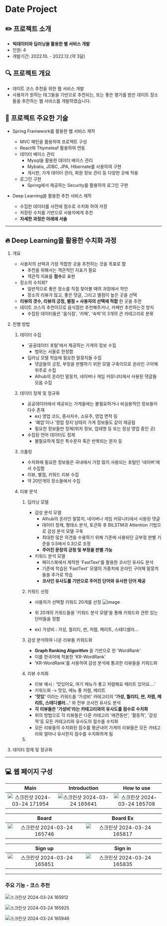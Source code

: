 # Date Project

## ✏️ 프로젝트 소개
- **빅데이터와 딥러닝을 활용한 웹 서비스 개발**
- 인원: 4
- 개발기간: 2022.10. - 2022.12.(약 3달)

## 🔍 프로젝트 개요
- 데이트 코스 추천을 위한 웹 서비스 개발
- 사용자가 원하는 태그들을 기반으로 추천되는, 또는 좋은 평가를 받은 데이트 장소들을 추천하는
  웹 서비스를 개발하였습니다.

## 📝 프로젝트 주요한 기술
- Spring Framework를 활용한 웹 서비스 제작
  - MVC 패턴을 활용하여 프로젝트 구성
  - React와 Thymeleaf 활용하여 연동
  - 데이터 베이스 관리
    - Mysql을 활용한 데이터 베이스 관리 
    - Mybatis, JDBC, JPA, Hibernate를 사용하여 구현
    - 게시판, 가게 데이터 관리, 회원 정보 관리 등 다양한 곳에 적용
  - 로그인 구현
    - Spring에서 제공하는 Security를 활용하여 로그인 구현
       
- Deep Learning을 활용한 추천 서비스 제작
  - 수집한 데이터를 사전에 점수로 수치화 하여 저장
  - 저장된 수치를 기반으로 사용자에게 추천
  - **자세한 과정은 아래에 서술**
---
## 🔥 Deep Learning을 활용한 수치화 과정
1. 개요
    - 사용자의 선택과 가장 적합한 곳을 추천하는 것을 목표로 함
      - 추천을 위해서는 객관적인 지표가 필요 
      - 객관적 지표를 **점수**로 표현
    - 장소의 수치화?
      - 일반적으로 좋은 장소를 직접 찾아볼 때의 과정에서 착안
      - 장소의 리뷰가 많고, 좋은 댓글, 그리고 별점이 높은 곳을 선택
    - **리뷰의 갯수, 리뷰의 긍정, 별점 + 사용자의 선택에 적합** 한 곳을 추천    
    - 데이트 코스의 추천이므로 음식점만 추천해주거나, 카페만 추천하는것 방지
      - 수집된 데이터들은 '음식점', '카페', '숙박'의 3개의 큰 카테고리로 분류
    
2. 진행 방법
    1. 데이터 수집
       - '공공데이터 포털'에서 제공하는 가게의 정보 수집
         - 범위는 서울로 한정함
       - 딥러닝 모델 학습에 필요한 말뭉치들 수집
         - 댓글들의 긍정, 부정을 판별하기 위한 모델 구축이므로 온라인 구어체 위주로 수집
         - AIhub의 온라인 말뭉치, 네이버나 게임 커뮤니티에서 사용된 댓글들 모음 수집
           
    2. 데이터 정제 및 정규화
       - 공공데이터에서 제공되는 가게들에는 불필요하거나 비실용적인 정보들이 다수 존재
         - ex) 영업 코드, 종사자수, 소유주, 영업 면적 등
         - '폐업'이나 '영업 정지'상태의 가게 정보들도 같이 제공됨
         - 필요한 정보들만 정제(위치 정보, 업태명 등 또는 정상 영업 중인 곳)
       - 수집된 언어 데이터도 정제
         - 불필요하게 많은 특수문자 혹은 반복되는 문자 등
           
    3. 크롤링
       - 수치화에 필요한 정보들은 국내에서 가장 많이 사용되는 포털인 '네이버'에서 수집함
       - 리뷰, 별점, 키워드 리뷰 수집
       - 약 20만개의 장소들에서 수집
         
    4. 리뷰 분석
        1. 딥러닝 모델
           - 감성 분석 모델
             - AIhub의 온라인 말뭉치, 네이버나 게임 커뮤니티에서 사용된 댓글 
             - 데이터 정제, 형태소 분석, 토큰화 후 BILSTM과 Attention 기법으로 감성 분석 모델 구축
             - 최대한 많은 의견을 수용하기 위해 기존에 사용되던 긍부정 판별 기준을 0.5에서 0.3으로 조정
             - **주어진 문장의 긍정 및 부정을 판별 가능**
           - 키워드 분석 모델
             - 페이스북에서 제작한 'FastText'를 활용한 코사인 유사도 분석
             - 기존에 학습된 'FastText' 모델의 가중치에 온라인 구어체 말뭉치들을 추가로 학습
             - **코사인 유사도를 기반으로 주어진 단어와 유사한 단어 제공**
               
        2. 키워드 선정
           - 사용자가 선택할 키워드 20개를 선정
             ![image](https://github.com/20152842/BIT-Project/assets/66324867/bd113afa-99d0-4ad7-b512-99e019935358)
             
           - 위 20개의 키워드들을 '키워드 분석 모델'을 통해 키워드와 관련 있는 단어들을 정함
           - ex) 가성비 : 가성, 퀄리티, 싼, 저렴, 메리트, 스테디셀러...
             
        3. 감성 분석하여 나온 리뷰들 키워드화
           - **Graph Ranking Algorithm** 을 기반으로 한 'WordRank'
           - 이를 한국어에 적용한 'KR-WordRank'
           - 'KR-WordRank'를 사용하여 감성 분석에 통과한 리뷰들을 키워드화
             
        4. 리뷰 수치화
           - 리뷰 예시 : '맛있어요, 여기 메뉴가 좋고 저렴해요 메리트 있어요....'
           - 키워드화 -> 맛있, 메뉴 좋 저렴, 메리트
           - **'맛있'** 이라는 키워드를 '가성비' 카테고리의 **'가성, 퀄리티, 싼, 저렴, 메리트, 스테디셀러...'** 와 전부 코사인 유사도 분석
           - **각 리뷰들은 '가성비'라는 카테고리와의 유사도를 점수로 수치화**
           - 위의 방법으로 각 리뷰들은 다른 카테고리 '애견동반', '활동적', '감성적'등 모든 카테고리와 유사도의 점수를 수치화
           - 모든 리뷰들의 수치화된 점수를 평균내어 가게의 리뷰들은 모든 카테고리와 얼마나 유사한지 점수를 수치화하게 됨
        6.  
  3. 데이터 정제 및 정규화

---

## 💻 웹 페이지 구성

|Main|Introduction|How to use|
|:-:|:-:|:-:|
|![스크린샷 2024-03-24 171954](https://github.com/20152842/BIT-Project/assets/66324867/51065dd1-b7e7-4f03-8ce8-bae3b5d4b3a6)|![스크린샷 2024-03-24 165641](https://github.com/20152842/BIT-Project/assets/66324867/7c1356d5-a10b-4267-8c85-4997c10c5e86)|![스크린샷 2024-03-24 165708](https://github.com/20152842/BIT-Project/assets/66324867/4423d761-8f77-4269-afca-c064ac41ff83)|

|Board|Board Ex|
|:-:|:-:|
|![스크린샷 2024-03-24 165746](https://github.com/20152842/BIT-Project/assets/66324867/e8545046-a4a2-47bb-a1fe-0318c944c15e)|![스크린샷 2024-03-24 165817](https://github.com/20152842/BIT-Project/assets/66324867/bb7c6e10-d692-45b7-8845-34403b1b99e3)|

|Sign up|Sign in|
|:-:|:-:|
|![스크린샷 2024-03-24 165851](https://github.com/20152842/BIT-Project/assets/66324867/861416a3-dd33-4ca6-8a97-a55511ffb631)|![스크린샷 2024-03-24 165835](https://github.com/20152842/BIT-Project/assets/66324867/4e8c099c-7ae2-4307-a9d2-1aed9347f523)|

---

### 주요 기능 - 코스 추천

![스크린샷 2024-03-24 165912](https://github.com/20152842/BIT-Project/assets/66324867/75b2d20c-8640-4042-9e30-ab309cce3790)

![스크린샷 2024-03-24 165925](https://github.com/20152842/BIT-Project/assets/66324867/ce6566c5-35f2-4414-91b8-b9692a2ab6e8)

![스크린샷 2024-03-24 165946](https://github.com/20152842/BIT-Project/assets/66324867/22fbf8f4-ae9f-4147-a6e1-7e2bb56c59d4)



  
